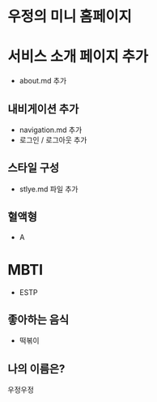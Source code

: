 # 우정의 미니 홈페이지

# 서비스 소개 페이지 추가
- about.md 추가
## 내비게이션 추가

- navigation.md 추가
- 로그인 / 로그아웃 추가

## 스타일 구성
- stlye.md 파일 추가

## 혈액형
- A
# MBTI
- ESTP

## 좋아하는 음식
- 떡볶이

## 나의 이름은?
우정우정
